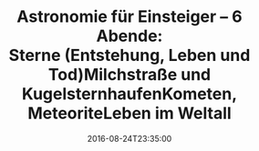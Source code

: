 ---
date: '2016-08-24T23:35:00'
talk_date: '1992-11-01T00:00:00'
talk_speakers:
  speaker1:
    name: Mitglieder der Sternwarte
title: 'Astronomie für Einsteiger – 6 Abende:

  - Sterne (Entstehung, Leben und Tod)

  - Milchstraße und Kugelsternhaufen

  - Kometen, Meteorite

  - Leben im Weltall'
---